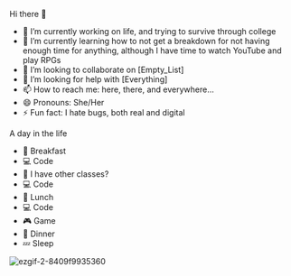 Hi there 👋

- 🔭 I’m currently working on life, and trying to survive through college
- 🌱 I’m currently learning how to not get a breakdown for not having enough time for anything, although I have time to watch YouTube and play RPGs
- 👯 I’m looking to collaborate on [Empty_List]
- 🤔 I’m looking for help with [Everything]
- 📫 How to reach me: here, there, and everywhere...
- 😄 Pronouns: She/Her
- ⚡ Fun fact: I hate bugs, both real and digital

A day in the life
- 🥯 Breakfast
- 💻 Code
- 📖 I have other classes?
- 💻 Code 
- 🍔 Lunch
- 💻 Code 
- 🎮 Game
- 🍣 Dinner
- 💤 Sleep

![ezgif-2-8409f9935360](https://user-images.githubusercontent.com/93955574/161113272-0e0d162e-7e0c-4186-b3a5-e6779c5d6332.gif)
<!---
Ghoul-Tech/Ghoul-Tech is a ✨ special ✨ repository because its `README.md` (this file) appears on your GitHub profile.
You can click the Preview link to take a look at your changes.
--->

